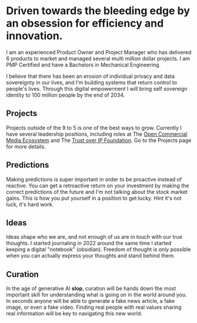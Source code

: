 # Driven towards the bleeding edge by an obsession for efficiency and innovation.

I am an experienced Product Owner and Project Manager who has delivered 6 products to market and managed several multi million dollar projects. I am PMP Certified and have a Bachelors in Mechanical Engineering.

I believe that there has been an erosion of individual privacy and data sovereignty in our lives, and I'm building systems that return control to people's lives. Through this digital empowerment  I will bring self sovereign identity to 100 million people by the end of 2034.

## Projects
Projects outside of the 9 to 5 is one of the best ways to grow. Currently I have several leadership positions, including roles at The [Open Commercial Media Ecosystem](https://ocmeco.org) and The [Trust over IP Foundation](https://trustoverip.org/). Go to the Projects page for more details.

## Predictions
Making predictions is super important in order to be proactive instead of reactive. You can get a retroactive return on your investment by making the correct predictions of the future and I'm not talking about the stock market gains. This is how you put yourself in a position to get lucky. Hint it's not luck, it's hard work. 

## Ideas
Ideas shape who we are, and not enough of us are in touch with our true thoughts. I started journaling in 2022 around the same time I started keeping a digital "notebook" (obsidian). Freedom of thought is only possible when you can actually express your thoughts and stand behind them.

## Curation
In the age of generative AI **slop**, curation will be hands down the most important skill for understanding what is going on in the world around you. In seconds anyone will be able to generate a fake news article, a fake image, or even a fake video. Finding real people with real values sharing real information will be key to navigating this new world.
